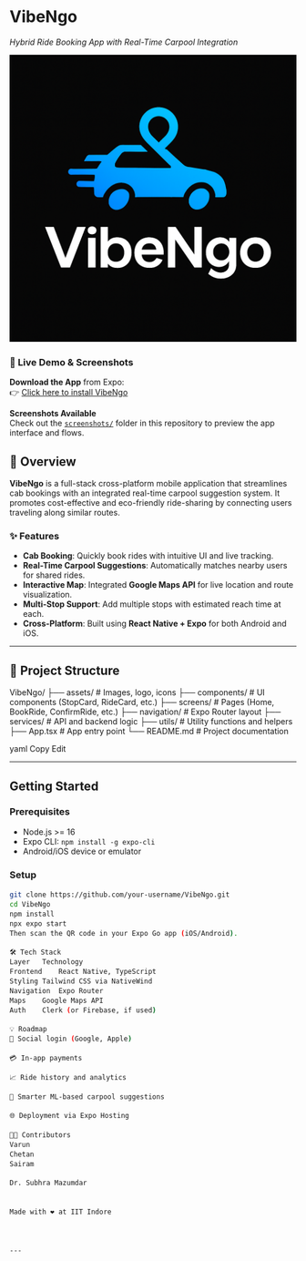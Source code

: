 
# VibeNgo  
*Hybrid Ride Booking App with Real-Time Carpool Integration*

![VibeNgo Logo](./assets/images/favicon.png) <!-- Optional: Add your logo here -->

### 🔗 Live Demo & Screenshots

 **Download the App** from Expo:  
👉 [Click here to install VibeNgo](https://expo.dev/accounts/bommireddy3132/projects/VibeNgo/builds/845f9f19-e516-4b88-9a41-02722b97a2b4)

 **Screenshots Available**  
Check out the [`screenshots/`](./screenshots) folder in this repository to preview the app interface and flows.


## 📱 Overview

**VibeNgo** is a full-stack cross-platform mobile application that streamlines cab bookings with an integrated real-time carpool suggestion system. It promotes cost-effective and eco-friendly ride-sharing by connecting users traveling along similar routes.

### ✨ Features
-  **Cab Booking**: Quickly book rides with intuitive UI and live tracking.
-  **Real-Time Carpool Suggestions**: Automatically matches nearby users for shared rides.
-  **Interactive Map**: Integrated **Google Maps API** for live location and route visualization.
-  **Multi-Stop Support**: Add multiple stops with estimated reach time at each.
-  **Cross-Platform**: Built using **React Native + Expo** for both Android and iOS.

---

## 📂 Project Structure

VibeNgo/
├── assets/ # Images, logo, icons
├── components/ # UI components (StopCard, RideCard, etc.)
├── screens/ # Pages (Home, BookRide, ConfirmRide, etc.)
├── navigation/ # Expo Router layout
├── services/ # API and backend logic
├── utils/ # Utility functions and helpers
├── App.tsx # App entry point
└── README.md # Project documentation

yaml
Copy
Edit

---

##  Getting Started

### Prerequisites
- Node.js >= 16
- Expo CLI: `npm install -g expo-cli`
- Android/iOS device or emulator

### Setup

```bash
git clone https://github.com/your-username/VibeNgo.git
cd VibeNgo
npm install
npx expo start
Then scan the QR code in your Expo Go app (iOS/Android).

🛠️ Tech Stack
Layer	Technology
Frontend	React Native, TypeScript
Styling	Tailwind CSS via NativeWind
Navigation	Expo Router
Maps	Google Maps API
Auth	Clerk (or Firebase, if used)

💡 Roadmap
🔐 Social login (Google, Apple)

💳 In-app payments

📈 Ride history and analytics

🧠 Smarter ML-based carpool suggestions

🌐 Deployment via Expo Hosting

👨‍💻 Contributors
Varun
Chetan
Sairam

Dr. Subhra Mazumdar 


Made with ❤️ at IIT Indore



---


